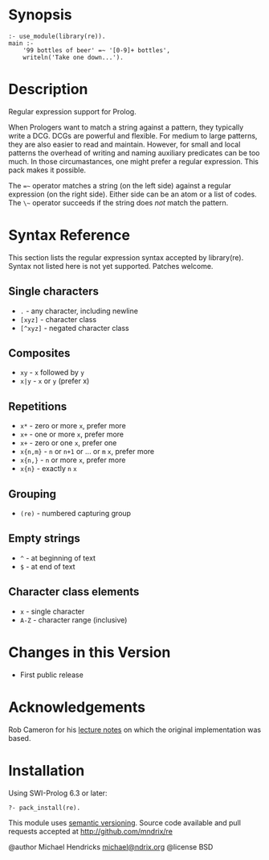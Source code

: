 # Synopsis

    :- use_module(library(re)).
    main :-
        '99 bottles of beer' =~ '[0-9]+ bottles',
        writeln('Take one down...').

# Description

Regular expression support for Prolog.

When Prologers want to match a string against a pattern, they typically write a DCG.  DCGs are powerful and flexible.  For medium to large patterns, they are also easier to read and maintain.  However, for small and local patterns the overhead of writing and naming auxiliary predicates can be too much.  In those circumastances, one might prefer a regular expression.  This pack makes it possible.

The `=~` operator matches a string (on the left side) against a regular expression (on the right side).  Either side can be an atom or a list of codes.  The `\~` operator succeeds if the string does _not_ match the pattern.

# Syntax Reference

This section lists the regular expression syntax accepted by library(re).  Syntax not listed here is not yet supported.  Patches welcome.

## Single characters

  * `.` - any character, including newline
  * `[xyz]` - character class
  * `[^xyz]` - negated character class

## Composites

  * `xy` - `x` followed by `y`
  * `x|y` - `x` or `y` (prefer x)

## Repetitions

  * `x*` - zero or more `x`, prefer more
  * `x+` - one or more `x`, prefer more
  * `x+` - zero or one `x`, prefer one
  * `x{n,m}` - `n` or `n+1` or ... or `m` `x`, prefer more
  * `x{n,}` - `n` or more `x`, prefer more
  * `x{n}` - exactly `n` `x`

## Grouping

  * `(re)` - numbered capturing group

## Empty strings

  * `^` - at beginning of text
  * `$` - at end of text

## Character class elements

  * `x` - single character
  * `A-Z` - character range (inclusive)

# Changes in this Version

  * First public release

# Acknowledgements

Rob Cameron for his [lecture notes](http://www.cs.sfu.ca/~cameron/Teaching/384/99-3/regexp-plg.html) on which the original implementation was based.

# Installation

Using SWI-Prolog 6.3 or later:

    ?- pack_install(re).

This module uses [semantic versioning](http://semver.org/).
Source code available and pull requests accepted at
http://github.com/mndrix/re

@author Michael Hendricks <michael@ndrix.org>
@license BSD
